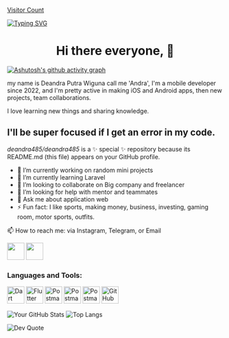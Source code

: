 [Visitor Count](https://visitor-badge.laobi.icu/badge?page_id=deandra485.deandra485)

[![Typing SVG](https://readme-typing-svg.herokuapp.com?font=Fira+Code&size=20&color=33A1FF&lines=BackAnd+Developer;Laravel+FrameWork;PHP+Language;Mobile+Developer;Flutter+FrameWork;Dart+language)](https://git.io/typing-svg)

<h1 align="center">Hi there everyone, 👋</h1>

[![Ashutosh's github activity graph](https://github-readme-activity-graph.vercel.app/graph?username=deandra485&theme=react-dark)](https://github.com/ashutosh00710/github-readme-activity-graph)

 my name is Deandra Putra Wiguna call me 'Andra',
 I'm a mobile developer since 2022, and I'm pretty active in making iOS and Android apps, then new projects, team collaborations. 

I love learning new things and sharing knowledge. 

I'll be super focused if I get an error in my code.
-
*deandra485/deandra485* is a ✨ special ✨ repository because its README.md (this file) appears on your GitHub profile.

- 🔭 I’m currently working on random mini projects
- 🌱 I’m currently learning Laravel
- 👯 I’m looking to collaborate on Big company and freelancer
- 🤔 I’m looking for help with mentor and teammates
- 💬 Ask me about application web
- ⚡ Fun fact: I like sports, making money, business, investing, gaming room, motor sports, outfits.

📫 How to reach me: via Instagram, Telegram, or Email

<a href="https://instagram.com/deandra485"><img src="https://cdn.jsdelivr.net/npm/simple-icons/icons/instagram.svg" width="40" height="40"></a>
<a href="https://telegram.com/deandra485"><img src="https://cdn.jsdelivr.net/npm/simple-icons/icons/telegram.svg" width="40" height="40"></a>


### Languages and Tools:

<p align="left">
  <img src="https://cdn.jsdelivr.net/gh/devicons/devicon/icons/php/php-original.svg" alt="Dart" width="40" height="40"/>
  <img src="https://cdn.jsdelivr.net/gh/devicons/devicon/icons/laravel/laravel-original.svg" alt="Flutter" width="40" height="40"/>
  <img src="https://cdn.jsdelivr.net/gh/devicons/devicon/icons/javascript/javascript-original.svg" alt="Postman" width="40" height="40"/>
  <img src="https://cdn.jsdelivr.net/gh/devicons/devicon/icons/dart/dart-original.svg" alt="Postman" width="40" height="40"/>
  <img src="https://cdn.jsdelivr.net/gh/devicons/devicon/icons/flutter/flutter-original.svg" alt="Postman" width="40" height="40"/>
  <img src="https://cdn.jsdelivr.net/gh/devicons/devicon/icons/github/github-original.svg" alt="GitHub" width="40" height="40"/>
</p>


![Your GitHub Stats](https://github-readme-stats.vercel.app/api?username=deandra485&show_icons=true&theme=light)
![Top Langs](https://github-readme-stats.vercel.app/api/top-langs/?username=deandra485&layout=compact&theme=light)


![Dev Quote](https://quotes-github-readme.vercel.app/api?type=horizontal&theme=radical)
